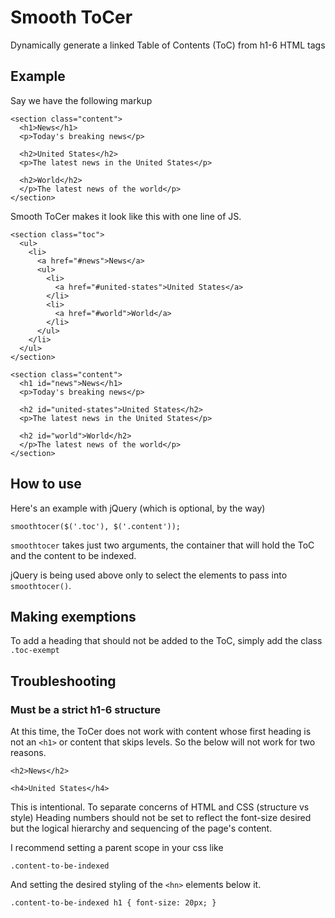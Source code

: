 # Smooth ToCer

Dynamically generate a linked Table of Contents (ToC) from h1-6 HTML tags

## Example

Say we have the following markup

    <section class="content">
      <h1>News</h1>
      <p>Today's breaking news</p>

      <h2>United States</h2> 
      <p>The latest news in the United States</p>

      <h2>World</h2> 
      </p>The latest news of the world</p>
    </section>

Smooth ToCer makes it look like this with one line of JS.

    <section class="toc">
      <ul>
        <li>
          <a href="#news">News</a>
          <ul>
            <li>
              <a href="#united-states">United States</a>
            </li>
            <li>
              <a href="#world">World</a>
            </li>
          </ul>
        </li>
      </ul>
    </section>

    <section class="content">
      <h1 id="news">News</h1>
      <p>Today's breaking news</p>

      <h2 id="united-states">United States</h2> 
      <p>The latest news in the United States</p>

      <h2 id="world">World</h2> 
      </p>The latest news of the world</p>
    </section>

## How to use

Here's an example with jQuery (which is optional, by the way)

    smoothtocer($('.toc'), $('.content'));

`smoothtocer` takes just two arguments, the container 
that will hold the ToC and the content to be indexed.

jQuery is being used above only to select the elements to pass into `smoothtocer()`.

## Making exemptions

To add a heading that should not be added to the ToC, simply add the class `.toc-exempt`

## Troubleshooting

### Must be a strict h1-6 structure

At this time, the ToCer does not work with content whose first heading is not an `<h1>` or
content that skips levels. So the below will not work for two reasons.

    <h2>News</h2>

    <h4>United States</h4>
    
This is intentional. To separate concerns of HTML and CSS (structure vs style) Heading numbers should not be set to reflect the font-size desired but the logical hierarchy and sequencing of the page's content.

I recommend setting a parent scope in your css like

    .content-to-be-indexed
    
And setting the desired styling of the `<hn>` elements below it.

    .content-to-be-indexed h1 { font-size: 20px; }
